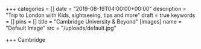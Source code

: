 +++
categories = []
date = "2019-08-19T04:00:00+00:00"
description = "Trip to London with Kids, sightseeing, tips and more"
draft = true
keywords = []
pins = []
title = "Cambridge University & Beyond"
[images]
name = "Default Image"
src = "/uploads/default.jpg"

+++
Cambridge